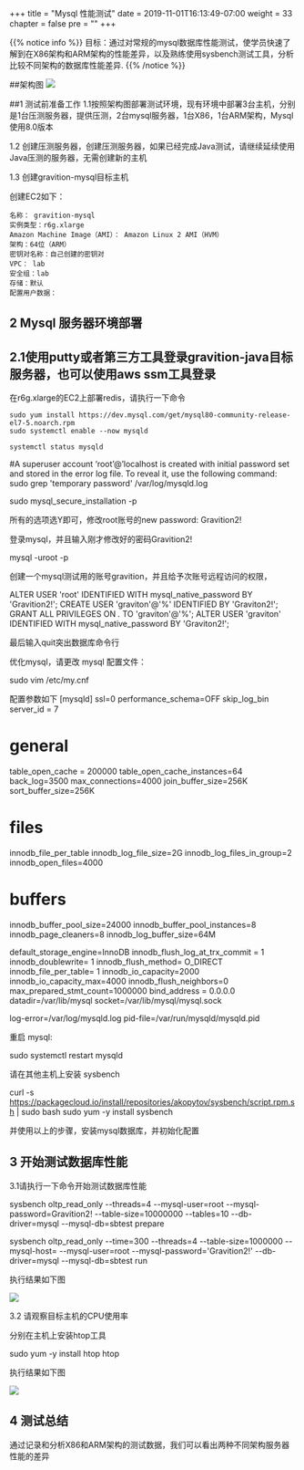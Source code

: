 +++
title = "Mysql 性能测试"
date = 2019-11-01T16:13:49-07:00
weight = 33
chapter = false
pre = "<b></b>"
+++




{{% notice info %}}
目标：通过对常规的mysql数据库性能测试，使学员快速了解到在X86架构和ARM架构的性能差异，以及熟练使用sysbench测试工具，分析比较不同架构的数据库性能差异.
{{% /notice  %}} 

##架构图
![](/images/Mysqltest-ac.png)

##1 测试前准备工作
1.1按照架构图部署测试环境，现有环境中部署3台主机，分别是1台压测服务器，提供压测，2台mysql服务器，1台X86，1台ARM架构，Mysql使用8.0版本

1.2 创建压测服务器，创建压测服务器，如果已经完成Java测试，请继续延续使用Java压测的服务器，无需创建新的主机

1.3 创建gravition-mysql目标主机

创建EC2如下：

    名称： gravition-mysql
    实例类型：r6g.xlarge
    Amazon Machine Image（AMI）： Amazon Linux 2 AMI（HVM）
    架构：64位（ARM）
    密钥对名称：自己创建的密钥对
    VPC： lab
    安全组：lab
    存储：默认
    配置用户数据：


## 2 Mysql 服务器环境部署

## 2.1使用putty或者第三方工具登录gravition-java目标服务器，也可以使用aws ssm工具登录

在r6g.xlarge的EC2上部署redis，请执行一下命令



```
sudo yum install https://dev.mysql.com/get/mysql80-community-release-el7-5.noarch.rpm
sudo systemctl enable --now mysqld

systemctl status mysqld

```

#A superuser account ‘root’@’localhost is created with initial password set and stored in the error log file. To reveal it, use the following command:
sudo grep 'temporary password' /var/log/mysqld.log

sudo mysql_secure_installation -p

所有的选项选Y即可，修改root账号的new password: Gravition2!

登录mysql，并且输入刚才修改好的密码Gravition2!

mysql -uroot -p

创建一个mysql测试用的账号gravition，并且给予次账号远程访问的权限，

ALTER USER 'root' IDENTIFIED WITH mysql_native_password BY 'Gravition2!';
CREATE USER 'graviton'@'%' IDENTIFIED BY 'Graviton2!';
GRANT ALL PRIVILEGES ON *.* TO 'graviton'@'%';
ALTER USER 'graviton' IDENTIFIED WITH mysql_native_password BY 'Graviton2!';

最后输入quit突出数据库命令行

优化mysql，请更改 mysql 配置文件：

sudo vim /etc/my.cnf


配置参数如下
[mysqld]
ssl=0
performance_schema=OFF
skip_log_bin
server_id = 7

# general
table_open_cache = 200000
table_open_cache_instances=64
back_log=3500
max_connections=4000
 join_buffer_size=256K
 sort_buffer_size=256K

# files
innodb_file_per_table
innodb_log_file_size=2G
innodb_log_files_in_group=2
innodb_open_files=4000

# buffers
innodb_buffer_pool_size=24000
innodb_buffer_pool_instances=8
innodb_page_cleaners=8
innodb_log_buffer_size=64M

default_storage_engine=InnoDB
innodb_flush_log_at_trx_commit  = 1
innodb_doublewrite= 1
innodb_flush_method= O_DIRECT
innodb_file_per_table= 1
innodb_io_capacity=2000
innodb_io_capacity_max=4000
innodb_flush_neighbors=0
max_prepared_stmt_count=1000000
bind_address = 0.0.0.0
datadir=/var/lib/mysql
socket=/var/lib/mysql/mysql.sock

log-error=/var/log/mysqld.log
pid-file=/var/run/mysqld/mysqld.pid

重启 mysql: 

sudo systemctl restart mysqld


请在其他主机上安装 sysbench

curl -s https://packagecloud.io/install/repositories/akopytov/sysbench/script.rpm.sh | sudo bash
sudo yum -y install sysbench

并使用以上的步骤，安装mysql数据库，并初始化配置

## 3 开始测试数据库性能

3.1请执行一下命令开始测试数据库性能

sysbench oltp_read_only --threads=4 --mysql-user=root --mysql-password=Gravition2! --table-size=10000000 --tables=10 --db-driver=mysql --mysql-db=sbtest prepare

sysbench oltp_read_only --time=300 --threads=4 --table-size=1000000 --mysql-host=<your mysql IP> --mysql-user=root --mysql-password='Gravition2!' --db-driver=mysql --mysql-db=sbtest run

执行结果如下图

![](/images/mysql1.png)

3.2 请观察目标主机的CPU使用率

分别在主机上安装htop工具

sudo yum -y install htop
htop

执行结果如下图

![](/images/mysql2.png)

## 4 测试总结

通过记录和分析X86和ARM架构的测试数据，我们可以看出两种不同架构服务器性能的差异